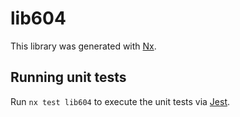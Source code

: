 # lib604

This library was generated with [Nx](https://nx.dev).

## Running unit tests

Run `nx test lib604` to execute the unit tests via [Jest](https://jestjs.io).
